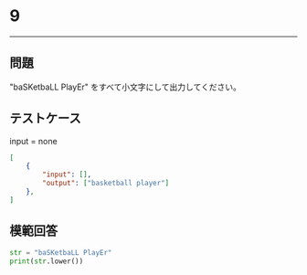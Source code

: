 # 9

---
## 問題

"baSKetbaLL PlayEr" をすべて小文字にして出力してください。

## テストケース
input = none
```json
[
	{
		"input": [],
		"output": ["basketball player"]
  	},
]
```

## 模範回答
```python
str = "baSKetbaLL PlayEr"
print(str.lower())
```